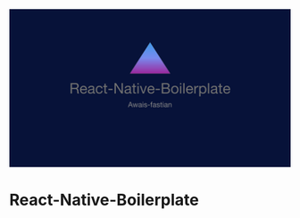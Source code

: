 <div align="center">
    <img src="App/Assets/Images/logo.png" alt="Logo" width="100%" height="70%">
</div>

# React-Native-Boilerplate
